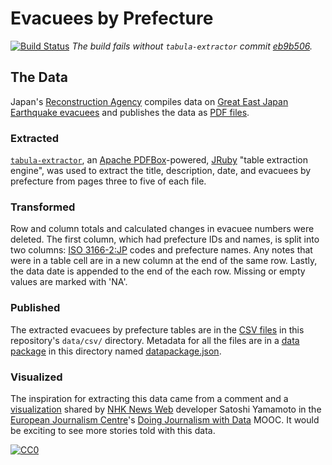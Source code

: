 # Evacuees by Prefecture

[![Build Status](https://travis-ci.org/hhtyo/evacuees-by-prefecture.png)](https://travis-ci.org/hhtyo/evacuees-by-prefecture) *The build fails without `tabula-extractor` commit [eb9b506](https://github.com/jazzido/tabula-extractor/commit/eb9b506e45cf916e61dd0404b91f612a49ea01be).*

## The Data

Japan's [Reconstruction Agency](http://www.reconstruction.go.jp/) compiles data on [Great East Japan Earthquake evacuees](http://www.reconstruction.go.jp/topics/main-cat2/sub-cat2-1/hinanshasuu.html) and publishes the data as [PDF files](https://github.com/hhtyo/evacuees-by-prefecture/tree/master/data/pdf).

### Extracted

[`tabula-extractor`](https://github.com/jazzido/tabula-extractor), an [Apache PDFBox](http://pdfbox.apache.org/)-powered, [JRuby](http://jruby.org/)  "table extraction engine", was used to extract the title, description, date, and evacuees by prefecture from pages three to five of each file.

### Transformed

Row and column totals and calculated changes in evacuee numbers were deleted. The first column, which had prefecture IDs and names, is split into two columns: [ISO 3166-2:JP](http://en.wikipedia.org/wiki/ISO_3166-2:JP) codes and prefecture names. Any notes that were in a table cell are in a new column at the end of the same row. Lastly, the data date is appended to the end of the each row. Missing or empty values are marked with 'NA'.

### Published

The extracted evacuees by prefecture tables are in the [CSV files](https://github.com/hhtyo/evacuees-by-prefecture/tree/master/data/csv) in this repository's `data/csv/` directory. Metadata for all the files are in a [data package](http://dataprotocols.org/data-packages/) in this directory named [datapackage.json](https://raw.githubusercontent.com/hhtyo/evacuees-by-prefecture/master/datapackage.json).

### Visualized

The inspiration for extracting this data came from a comment and a [visualization](http://www3.nhk.or.jp/nhkworld/newsline/path_to_recovery/post-disaster_recovery_in_numbers.pdf) shared by [NHK News Web](http://www3.nhk.or.jp/news/) developer Satoshi Yamamoto in the [European Journalism Centre](http://ejc.net/)'s [Doing Journalism with Data](http://datajournalismcourse.net/) MOOC. It would be exciting to see more stories told with this data.

[![CC0](http://i.creativecommons.org/p/zero/1.0/80x15.png)](http://creativecommons.org/publicdomain/zero/1.0/)

